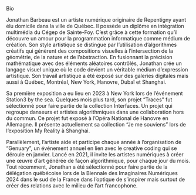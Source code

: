 Bio

Jonathan Barbeau est un artiste numérique originaire de Repentigny ayant élu domicile dans la ville de Québec. Il possède un diplôme en intégration multimédia du Cégep de Sainte-Foy. C’est grâce à cette formation qu’il découvre un amour pour la programmation informatique comme médium de création. Son style artistique se distingue par l’utilisation d’algorithmes créatifs qui génèrent des compositions visuelles à l’intersection de la géométrie, de la nature et de l’abstraction. En fusionnant la précision mathématique avec des éléments aléatoires contrôlés, Jonathan crée un langage visuel unique où le code devient un véritable médium d’expression artistique. Son travail artistique a été exposé sur des galeries digitales mais aussi à Québec, Montréal, New York, Hanovre, Dubaï et Shanghai.

Sa première exposition a eu lieu en 2023 à New York lors de l’événement Station3 by the sea. Quelques mois plus tard, son projet “Traces” fut sélectionné pour faire partie de la collection Interfaces. Un projet qui regroupe danseurs et artistes algorithmiques dans une collaboration hors du commun. Ce projet fut exposé à l’Opéra National de Hanovre en Allemagne. Il présente actuellement sa collection “Je me souviens” lors de l’exposition My Reality à Shanghai.

Parallèlement, l’artiste aide et participe chaque année à l’organisation de “Genuary”, un événement annuel en lien avec le creative coding qui se déroule en janvier. Lancé en 2021, il invite les artistes numériques à créer une œuvre d’art générée de façon algorithmique, pour chaque jour du mois. Tout récemment, Jonathan a été sélectionné pour faire partie de la délégation québécoise lors de la Biennale des Imaginaires Numériques 2024 dans le sud de la France dans l’optique de s’inspirer mais surtout de créer des relations avec le milieu de l’art francophone.
